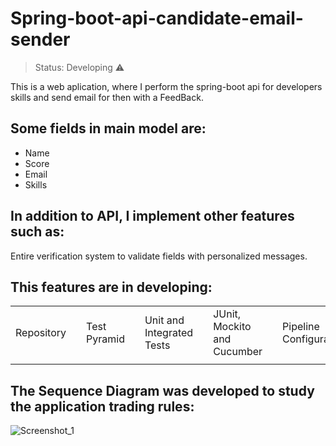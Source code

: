 <h1>Spring-boot-api-candidate-email-sender</h1>

> Status: Developing ⚠️

This is a web aplication, where I perform the spring-boot api for developers skills and send email for then with a FeedBack.

## Some fields in main model are:

+ Name
+ Score
+ Email
+ Skills

## In addition to API, I implement other features such as:

Entire verification system to validate fields with personalized messages.

## This features are in developing:

<table>
  <tr>
    <td>Repository<td/>
    <td> Test Pyramid<td/>
    <td>Unit and Integrated Tests<td/>
    <td>JUnit, Mockito and Cucumber<td/>
    <td>Pipeline Configuration<td/>
    <td>Kubernetes<td/>
     <td>Basic Commands<td/>
 
  </tr>
   <td><td/>
    <td><td/>
    <td><td/>
    <td><td/>
    <td><td/>
    <td><td/>
    <td><td/>
   </tr>
</table>

## The Sequence Diagram was developed to study the application trading rules:

![Screenshot_1](https://user-images.githubusercontent.com/103866012/229593477-c6a689f9-5825-4234-8253-fc95430b7782.png)

